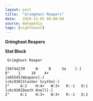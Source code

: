 ```yaml
---
layout: post
title:  "Grimghast Reapers"
date:   2020-12-05 00:00:00
source: Wahapedia
tags: [nighthaunt]
---
```


**Grimghast Reapers**

**Stat Block**
```
 Grimghast Reaper
```

```
[56f442]M     W     B     Sa    [-]
8"    1     10    4+    
[e85545]Weapons[-]
[c6c930]Slasher Scythe[-]
2"     A:2    H:4+   W:3+   R:-1   D:1   
[c6c930]Death Knell[-]
2"     A:1    H:3+   W:3+   R:-1   D:2   
```
    